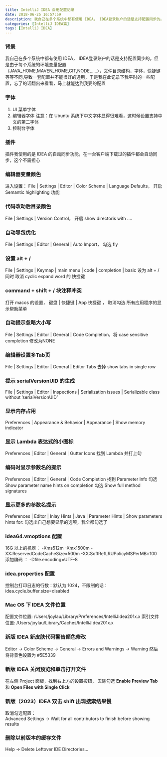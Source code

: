 ```yaml
---
title: IntelliJ IDEA 自用配置记录
date: 2018-06-25 16:57:59
description: 我自己在多个系统中都有使用 IDEA， IDEA登录账户的话是支持配置同步的。但是由于每个系统的环境变量配置，字体，快捷键等等不同,导致一套配置并不能很好的通用，于是我在此记录下我平时的一些配置，忘了的话翻出来看看，马上就能达到我要的配置
categories: [IntelliJ IDEA篇]
tags: [IntelliJ IDEA]
---
```


<!-- more -->
### 背景
我自己在多个系统中都有使用 IDEA， IDEA登录账户的话是支持配置同步的。但是由于每个系统的环境变量配置（JAVA_HOME,MAVEN_HOME,GIT,NODE,.....），文件目录结构，字体，快捷键等等不同,导致一套配置并不能很好的通用，于是我在此记录下我平时的一些配置，忘了的话翻出来看看，马上就能达到我要的配置

### 字体
1. UI 菜单字体
2. 编辑器字体 注意：在 Ubuntu 系统下中文字体显得很难看，这时候设置支持中文的第二字体
3. 控制台字体

### 插件
插件我使用的是 IDEA 的自动同步功能，在一台客户端下载过的插件都会自动同步，这个不需担心

### 编辑器变量颜色
进入设置： File | Settings | Editor | Color Scheme | Language Defaults， 开启 Semantic highlighting 功能

### 代码改动后目录颜色
File | Settings | Version Control， 开启 show directoris with ....

### 自动导包优化
File | Settings | Editor | General | Auto Import， 勾选 fly

### 设置 alt + /
File | Settings | Keymap | main menu | code | completion | basic 设为 alt + /
同时 取消 cyclic expand word 的 快捷键

### command + shift + / 块注释冲突
打开 macos 的设置， 键盘 | 快捷键 | App 快捷键 ， 取消勾选 所有应用程序的显示帮助菜单

### 自动提示忽略大小写
File | Settings | Editor | General | Code Completion，将 case sensitive completion 修改为NONE

### 编辑器设置多Tab页
File | Settings | Editor | General | Editor Tabs 去掉 show tabs in single row

### 提示 serialVersionUID 的生成
File | Settings | Editor | Inspections | Serialization issues | Serializable class without ’serialVersionUID’ 

### 显示内存占用
Preferences | Appearance & Behavior | Appearance | Show memory indicator

### 显示 Lambda 表达式的小图标
Preferences | Editor | General | Gutter Icons
找到 Lambda 并打上勾

### 编码时显示参数名的提示
Preferences | Editor | General | Code Completion
找到 Parameter Info
勾选 Show parameter name hints on completion
勾选 Show full method signatures

### 显示更多的参数名提示
Preferences | Editor | Inlay Hints | Java | Parameter Hints | Show parameters hints for:
勾选出自己想要显示的选项，我全都勾选了

### idea64.vmoptions 配置
16G 以上的机器： 
    -Xms512m
    -Xmx1500m
    -XX:ReservedCodeCacheSize=500m
    -XX:SoftRefLRUPolicyMSPerMB=100
添加编码 ：
    -Dfile.encoding=UTF-8

### idea.properties 配置
控制台打印日志的行数：默认为 1024，不限制的话：
    idea.cycle.buffer.size=disabled

### Mac OS 下 IDEA 文件位置
配置文件位置: /Users/joylau/Library/Preferences/IntelliJIdea201x.x
索引文件位置: /Users/joylau/Library/Caches/IntelliJIdea201x.x

### 新版 IDEA 新皮肤代码警告颜色修改
Editor -> Color Scheme -> General -> Errors and Warnings -> Warning 然后将背景色设置为 #5E5339

### 新版 IDEA 关闭预览和单击打开文件
在左侧 Project 面板，找到右上方的设置按钮， 去除勾选 **Enable Preview Tab** 和 **Open Files with Single Click**

### 新版（2023）IDEA 双击 shift 出现搜索结果慢
取消勾选配置：  
Advanced Settings -> Wait for all contributors to finish before showing results

### 删除以前版本的缓存文件
Help -> Delete Leftover IDE Directories...